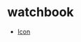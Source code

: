 # watchbook

- [Icon](https://icon.kitchen/i/H4sIAAAAAAAAAzWQPWsDMQyG%2F4u6Zmh7DTReS%2BlaaKBDyCCfZJ%2BJ7xR8vnwQ8t8jGeLB6H0svZJ1gxPmhWdwNyAsh%2B3AI4OrZeEVhLi9HlVB5UuFpi1w8K%2FCPx9jQUo8WYKPP0%2Bhfr1kKW%2Ba8bLpuo5RExp6NxTWG371inCKWW0%2B1ner%2Fxuwmfap9Iqt55fVtJJ2GvsOgfuqU8M8IMm5wV8kSlO01lWO4D5XUFIcdBaNvNQqYwszB2Par9pvCVzAPLPqUWjJtoydjkVFEqlxklnvM3vY3x8zr6GLLwEAAA%3D%3D)
